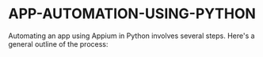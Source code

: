 # APP-AUTOMATION-USING-PYTHON
Automating an app using Appium in Python involves several steps. Here's a general outline of the process:
